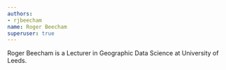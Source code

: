 ```yaml
---
authors:
- rjbeecham
name: Roger Beecham
superuser: true
---
```


Roger Beecham is a Lecturer in Geographic Data Science at University of Leeds.
